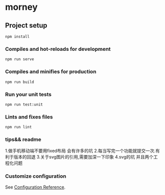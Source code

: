 # morney

## Project setup
```
npm install
```

### Compiles and hot-reloads for development
```
npm run serve
```

### Compiles and minifies for production
```
npm run build
```

### Run your unit tests
```
npm run test:unit
```

### Lints and fixes files
```
npm run lint
```
### tips&& readme 
1.做手机移动端不要用fixed布局 会有许多的坑
2.每当写完一个功能就提交一次.有利于版本的回退
3.关于svg图片的引用,需要加深一下印象
4.svg的坑 并且两个工程化问题
### Customize configuration
See [Configuration Reference](https://cli.vuejs.org/config/).
